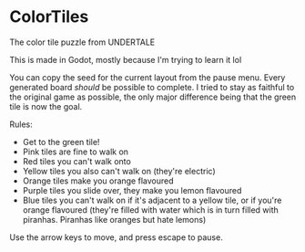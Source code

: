 # ColorTiles
The color tile puzzle from UNDERTALE

This is made in Godot, mostly because I'm trying to learn it lol

You can copy the seed for the current layout from the pause menu.
Every generated board _should_ be possible to complete. I tried to stay as faithful to the original game as possible, the only major difference being that the green tile is now the goal. 

Rules:
- Get to the green tile!
- Pink tiles are fine to walk on
- Red tiles you can't walk onto
- Yellow tiles you also can't walk on (they're electric)
- Orange tiles make you orange flavoured
- Purple tiles you slide over, they make you lemon flavoured
- Blue tiles you can't walk on if it's adjacent to a yellow tile, or if you're orange flavoured (they're filled with water which is in turn filled with piranhas. Piranhas like oranges but hate lemons)

Use the arrow keys to move, and press escape to pause.
